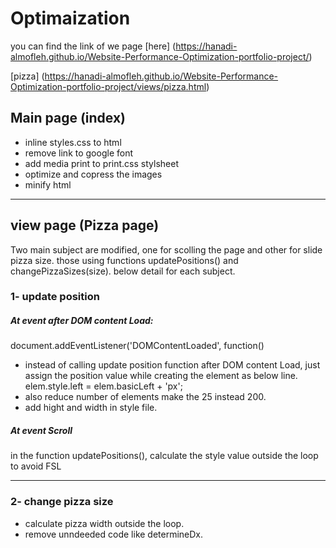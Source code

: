 # Optimaization 
you can find the link of we page [here] (https://hanadi-almofleh.github.io/Website-Performance-Optimization-portfolio-project/)

[pizza] (https://hanadi-almofleh.github.io/Website-Performance-Optimization-portfolio-project/views/pizza.html)

## Main page (index)
 - inline styles.css to html
 - remove link to google font
 - add media print to print.css stylsheet
 - optimize and copress the images
 - minify html
---



## view page (Pizza page)
Two main subject are modified, one for scolling the page and other for slide pizza size.
those using functions updatePositions() and changePizzaSizes(size). below detail for each subject.

### 1-  update position 
##### At event after DOM content Load: 
document.addEventListener('DOMContentLoaded', function() 

- instead of calling update position function after DOM content Load, just assign the position value while creating the element as below line.
 elem.style.left = elem.basicLeft + 'px';
- also reduce number of elements make the 25 instead 200.
- add hight and width in style file.

##### At event Scroll

in the function updatePositions(), calculate the style value outside the loop to avoid FSL

---
### 2- change pizza size 
- calculate pizza width outside the loop. 
- remove unndeeded code like determineDx.
